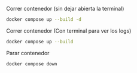 Correr contenedor (sin dejar abierta la terminal)
```bash
docker compose up --build -d
```

Correr contenedor (Con terminal para ver los logs)
```bash
docker compose up --build
```

Parar contenedor
```bash
docker compose down
```